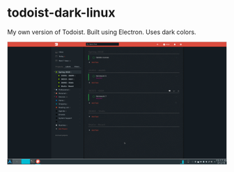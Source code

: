 # todoist-dark-linux
My own version of Todoist. Built using Electron. Uses dark colors.

![](img/screenshot.png)
